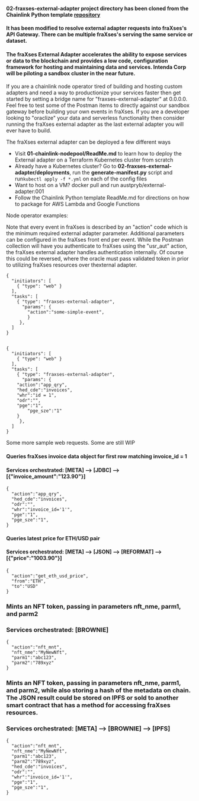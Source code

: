 #### 02-fraxses-external-adapter project directory has been cloned from the Chainlink Python template [repository](https://github.com/thodges-gh/CL-EA-Python-Template)
#### It has been modified to resolve external adapter requests into fraXses's API Gateway. There can be multiple fraXses's serving the same service or dataset. 
#### The fraXses External Adapter accelerates the ability to expose services or data to the blockchain and provides a low code, configuration framework for hosting and maintaining data and services. Intenda Corp will be piloting a sandbox cluster in the near future.  

If you are a chainlink node operator tired of building and hosting custom adapters and need a way to productionize your services faster then get started by setting a bridge name for "fraxses-external-adapter" at 0.0.0.0. Feel free to test some of the Postman items to directly against our sandbox gateway before building your own events in fraXses. If you are a developer looking to "oraclize" your data and serverless functionality then consider running the fraXses external adapter as the last external adapter you will ever have to build.  

The fraXses external adapter can be deployed a few different ways

- Visit <strong>01-chainlink-nodepool/ReadMe.md</strong> to learn how to deploy the External adapter on a Terraform Kubernetes cluster from scratch 
- Already have a Kubernetes cluster? Go to <strong>02-fraxses-external-adapter/deployments</strong>, run the <strong>generate-manifest.py</strong> script and run```kubectl apply -f *.yml``` on each of the config files  
- Want to host on a VM? docker pull and run austpryb/external-adapter:001
- Follow the Chainlink Python template ReadMe.md for directions on how to package for AWS Lambda and Google Functions 


Node operator examples:

Note that every event in fraXses is described by an "action" code which is the minimum required external adapter parameter. Additional parameters can be configured in the fraXses front end per event. While the Postman collection will have you authenticate to fraXses using the "usr_aut" action, the fraXses external adapter handles authentication internally. Of course this could be reversed, where the oracle must pass validated token in prior to utilizing fraXses resources over thexternal adapter.

```
{
  "initiators": [
    { "type": "web" }
  ],
  "tasks": [
    { "type": "fraxses-external-adapter",
      "params": {
        "action":"some-simple-event",
        }
     },
  ]
}


{
  "initiators": [
    { "type": "web" }
  ],
  "tasks": [
    { "type": "fraxses-external-adapter",
      "params": {
	"action":"app_qry", 
	"hed_cde":"invoices", 
	"whr":"id = 1", 
	"odr":"", 
	"pge":"1",
        "pge_sze":"1"
	}
     },
  ]
}
```

Some more sample web requests. Some are still WIP

#### Queries fraXses invoice data object for first row matching invoice_id = 1
#### Services orchestrated: [META] --> [JDBC] --> [{"invoice_amount":"123.90"}]
```
{
  "action":"app_qry",
  "hed_cde":"invoices",
  "odr":"",
  "whr":"invoice_id='1'",
  "pge":"1",
  "pge_sze":"1",
}
```
#### Queries latest price for ETH/USD pair
#### Services orchestrated: [META] --> [JSON] --> [REFORMAT] --> [{"price":"1003.90"}]
```
{
  "action":"get_eth_usd_price",
  "from":"ETH",
  "to":"USD"
}
```
### Mints an NFT token, passing in parameters nft_nme, parm1, and parm2
### Services orchestrated: [BROWNIE] 
```
{
  "action":"nft_mnt",
  "nft_nme":"MyNewNft",
  "parm1":"abc123",
  "parm2":"789xyz"
}
```

### Mints an NFT token, passing in parameters nft_nme, parm1, and parm2, while also storing a hash of the metadata on chain. The JSON result could be stored on IPFS or sold to another smart contract that has a method for accessing fraXses resources.
### Services orchestrated: [META] --> [BROWNIE] --> [IPFS]
```
{
  "action":"nft_mnt",
  "nft_nme":"MyNewNft",
  "parm1":"abc123",
  "parm2":"789xyz",
  "hed_cde":"invoices",
  "odr":"",
  "whr":"invoice_id='1'",
  "pge":"1",
  "pge_sze":"1",
}
```

